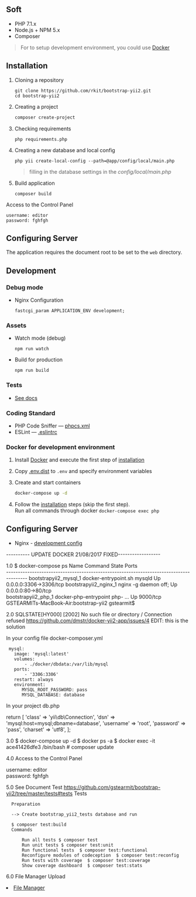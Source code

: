 

## Soft

- PHP 7.1.x
- Node.js + NPM 5.x
- Composer

> For to setup development environment, you could use [Docker](./README.md#docker-for-development-environment)

## Installation

1. Cloning a repository
   ```
   git clone https://github.com/rkit/bootstrap-yii2.git
   cd bootstrap-yii2
   ```

2. Creating a project
   ```sh
   composer create-project
   ```

3. Checking requirements
   ```
   php requirements.php
   ```

4. Creating a new database and local config
   ```
   php yii create-local-config --path=@app/config/local/main.php
   ```
   > filling in the database settings in the *config/local/main.php*

5. Build application
   ```
   composer build
   ```

Access to the Control Panel
```
username: editor  
password: fghfgh
```

## Configuring Server

The application requires the document root to be set to the `web` directory.

## Development

### Debug mode

- Nginx Configuration
  ```nginx
  fastcgi_param APPLICATION_ENV development;
  ```

### Assets

- Watch mode (debug)
  ```
  npm run watch
  ```

- Build for production
  ```
  npm run build
  ```

### Tests

- [See docs](/tests/#tests)

### Coding Standard

- PHP Code Sniffer — [phpcs.xml](./phpcs.xml)
- ESLint — [.eslintrc](./.eslintrc)

### Docker for development environment

1. Install [Docker](https://www.docker.com/) and execute the first step of [installation](./README.md#installation)

2. Copy [.env.dist](./.env.dist) to `.env` and specify environment variables

3. Create and start containers
   ```sh
   docker-compose up -d
   ```

4. Follow the [installation](./README.md#installation) steps (skip the first step).  
   Run all commands through docker `docker-compose exec php`

## Configuring Server

- Nginx - [development config](./docker/nginx/conf.d/dev.conf)


---------- UPDATE DOCKER  21/08/2017 FIXED------------------

1.0 $ docker-compose ps
        Name                       Command               State           Ports          
    ---------------------------------------------------------------------------------------
    bootstrapyii2_mysql_1   docker-entrypoint.sh mysqld      Up      0.0.0.0:3306->3306/tcp 
    bootstrapyii2_nginx_1   nginx -g daemon off;             Up      0.0.0.0:80->80/tcp     
    bootstrapyii2_php_1     docker-php-entrypoint php- ...   Up      9000/tcp               
    GSTEARMITs-MacBook-Air:bootstrap-yii2 gstearmit$ 
    
2.0 SQLSTATE[HY000] [2002] No such file or directory / Connection refused 
   https://github.com/dmstr/docker-yii2-app/issues/4
   EDIT: this is the solution
   
   In your config file docker-composer.yml
   
     mysql:
       image: 'mysql:latest'
       volumes:
           - ./docker/dbdata:/var/lib/mysql
       ports:
           - '3306:3306'
       restart: always
       environment:
          MYSQL_ROOT_PASSWORD: pass
          MYSQL_DATABASE: database
   In your project db.php
   
   return [
       'class' => 'yii\db\Connection',
       'dsn' => 'mysql:host=mysql;dbname=database',
       'username' => 'root',
       'password' => 'pass',
       'charset' => 'utf8',
   ];
   
3.0
    $ docker-compose up -d
    $ docker ps -a
    $ docker exec -it ace41426dfe3 /bin/bash
     # composer update
     
4.0
  Access to the Control Panel
  
  username: editor  
  password: fghfgh
  
5.0 See Document Test
  https://github.com/gstearmit/bootstrap-yii2/tree/master/tests#tests
      Tests
      
      Preparation
      
      --> Create bootstrap_yii2_tests database and run
      
      $ composer test:build
      Commands
      
          Run all tests $ composer test
          Run unit tests $ composer test:unit
          Run functional tests  $ composer test:functional
          Reconfigure modules of codeception  $ composer test:reconfig
          Run tests with coverage  $ composer test:coverage
          Show coverage dashboard  $ composer test:stats
6.0 File Manager Upload
 <li><a href="https://github.com/rkit/filemanager-yii2">File Manager</a></li>